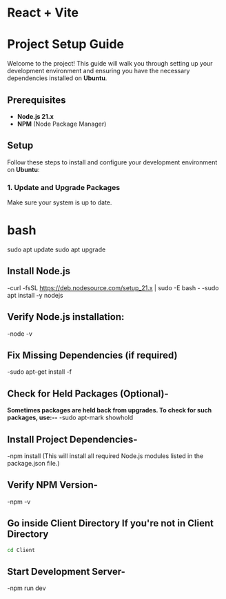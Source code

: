 # React + Vite

# Project Setup Guide

Welcome to the project! This guide will walk you through setting up your development environment and ensuring you have the necessary dependencies installed on **Ubuntu**.

## Prerequisites

- **Node.js 21.x**
- **NPM** (Node Package Manager)

## Setup

Follow these steps to install and configure your development environment on **Ubuntu**:

### 1. Update and Upgrade Packages

Make sure your system is up to date.
 
# bash
sudo apt update
sudo apt upgrade

## Install Node.js 
-curl -fsSL https://deb.nodesource.com/setup_21.x | sudo -E bash -
-sudo apt install -y nodejs

## Verify Node.js installation:
-node -v

## Fix Missing Dependencies (if required)
-sudo apt-get install -f

## Check for Held Packages (Optional)-
**Sometimes packages are held back from upgrades. To check for such packages, use:--**
-sudo apt-mark showhold

## Install Project Dependencies-
-npm install
(This will install all required Node.js modules listed in the package.json file.)

## Verify NPM Version-
-npm -v

## Go inside Client Directory If you're not in Client Directory
``` bash
cd Client
```
## Start Development Server-
-npm run dev





